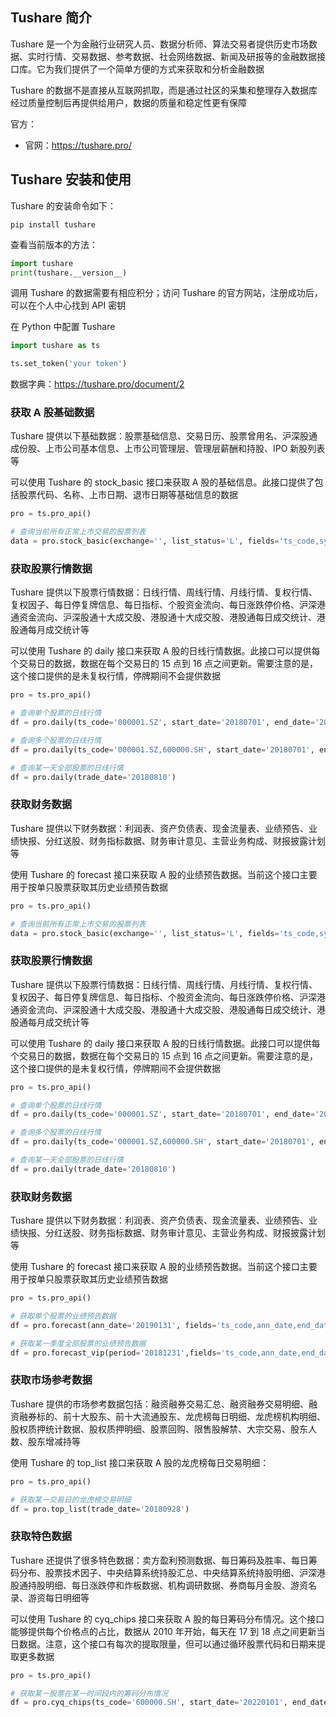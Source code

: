 ## Tushare 简介

Tushare 是一个为金融行业研究人员、数据分析师、算法交易者提供历史市场数据、实时行情、交易数据、参考数据、社会网络数据、新闻及研报等的金融数据接口库。它为我们提供了一个简单方便的方式来获取和分析金融数据

Tushare 的数据不是直接从互联网抓取，而是通过社区的采集和整理存入数据库经过质量控制后再提供给用户，数据的质量和稳定性更有保障

官方：

- 官网：<https://tushare.pro/>

## Tushare 安装和使用

Tushare 的安装命令如下：

```
pip install tushare
```

查看当前版本的方法：

```python
import tushare
print(tushare.__version__)
```

调用 Tushare 的数据需要有相应积分；访问 Tushare 的官方网站，注册成功后，可以在个人中心找到 API 密钥

在 Python 中配置 Tushare

```python
import tushare as ts

ts.set_token('your token')
```

数据字典：<https://tushare.pro/document/2>

### 获取 A 股基础数据

Tushare 提供以下基础数据：股票基础信息、交易日历、股票曾用名、沪深股通成份股、上市公司基本信息、上市公司管理层、管理层薪酬和持股、IPO 新股列表等

可以使用 Tushare 的 stock_basic 接口来获取 A 股的基础信息。此接口提供了包括股票代码、名称、上市日期、退市日期等基础信息的数据

```python
pro = ts.pro_api()

# 查询当前所有正常上市交易的股票列表
data = pro.stock_basic(exchange='', list_status='L', fields='ts_code,symbol,name,area,industry,list_date')
```

### 获取股票行情数据

Tushare 提供以下股票行情数据：日线行情、周线行情、月线行情、复权行情、复权因子、每日停复牌信息、每日指标、个股资金流向、每日涨跌停价格、沪深港通资金流向、沪深股通十大成交股、港股通十大成交股、港股通每日成交统计、港股通每月成交统计等

可以使用 Tushare 的 daily 接口来获取 A 股的日线行情数据。此接口可以提供每个交易日的数据，数据在每个交易日的 15 点到 16 点之间更新。需要注意的是，这个接口提供的是未复权行情，停牌期间不会提供数据

```python
pro = ts.pro_api()

# 查询单个股票的日线行情
df = pro.daily(ts_code='000001.SZ', start_date='20180701', end_date='20180718')

# 查询多个股票的日线行情
df = pro.daily(ts_code='000001.SZ,600000.SH', start_date='20180701', end_date='20180718')

# 查询某一天全部股票的日线行情
df = pro.daily(trade_date='20180810')
```

###  获取财务数据

Tushare 提供以下财务数据：利润表、资产负债表、现金流量表、业绩预告、业绩快报、分红送股、财务指标数据、财务审计意见、主营业务构成、财报披露计划等

使用 Tushare 的 forecast 接口来获取 A 股的业绩预告数据。当前这个接口主要用于按单只股票获取其历史业绩预告数据

```python
pro = ts.pro_api()

# 查询当前所有正常上市交易的股票列表
data = pro.stock_basic(exchange='', list_status='L', fields='ts_code,symbol,name,area,industry,list_date')
```

### 获取股票行情数据

Tushare 提供以下股票行情数据：日线行情、周线行情、月线行情、复权行情、复权因子、每日停复牌信息、每日指标、个股资金流向、每日涨跌停价格、沪深港通资金流向、沪深股通十大成交股、港股通十大成交股、港股通每日成交统计、港股通每月成交统计等

可以使用 Tushare 的 daily 接口来获取 A 股的日线行情数据。此接口可以提供每个交易日的数据，数据在每个交易日的 15 点到 16 点之间更新。需要注意的是，这个接口提供的是未复权行情，停牌期间不会提供数据

```python
pro = ts.pro_api()

# 查询单个股票的日线行情
df = pro.daily(ts_code='000001.SZ', start_date='20180701', end_date='20180718')

# 查询多个股票的日线行情
df = pro.daily(ts_code='000001.SZ,600000.SH', start_date='20180701', end_date='20180718')

# 查询某一天全部股票的日线行情
df = pro.daily(trade_date='20180810')
```

###  获取财务数据

Tushare 提供以下财务数据：利润表、资产负债表、现金流量表、业绩预告、业绩快报、分红送股、财务指标数据、财务审计意见、主营业务构成、财报披露计划等

使用 Tushare 的 forecast 接口来获取 A 股的业绩预告数据。当前这个接口主要用于按单只股票获取其历史业绩预告数据

```python
pro = ts.pro_api()

# 获取单个股票的业绩预告数据
df = pro.forecast(ann_date='20190131', fields='ts_code,ann_date,end_date,type,p_change_min,p_change_max,net_profit_min')

# 获取某一季度全部股票的业绩预告数据
df = pro.forecast_vip(period='20181231',fields='ts_code,ann_date,end_date,type,p_change_min,p_change_max,net_profit_min')
```

### 获取市场参考数据

Tushare 提供的市场参考数据包括：融资融券交易汇总、融资融券交易明细、融资融券标的、前十大股东、前十大流通股东、龙虎榜每日明细、龙虎榜机构明细、股权质押统计数据、股权质押明细、股票回购、限售股解禁、大宗交易、股东人数、股东增减持等

使用 Tushare 的 top_list 接口来获取 A 股的龙虎榜每日交易明细：

```python
pro = ts.pro_api()

# 获取某一交易日的龙虎榜交易明细
df = pro.top_list(trade_date='20180928')
```

### 获取特色数据

Tushare 还提供了很多特色数据：卖方盈利预测数据、每日筹码及胜率、每日筹码分布、股票技术因子、中央结算系统持股汇总、中央结算系统持股明细、沪深港股通持股明细、每日涨跌停和炸板数据、机构调研数据、券商每月金股、游资名录、游资每日明细等

可以使用 Tushare 的 cyq_chips 接口来获取 A 股的每日筹码分布情况。这个接口能够提供每个价格点的占比，数据从 2010 年开始，每天在 17 到 18 点之间更新当日数据。注意，这个接口有每次的提取限量，但可以通过循环股票代码和日期来提取更多数据

```python
pro = ts.pro_api()

# 获取某一股票在某一时间段内的筹码分布情况
df = pro.cyq_chips(ts_code='600000.SH', start_date='20220101', end_date='20220429')
```

